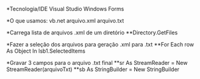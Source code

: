 *Tecnologia/IDE
 Visual Studio
 Windows Forms

*O que usamos:
   vb.net
   arquivo.xml
   arquivo.txt  

*Carrega lista de arquivos .xml de um diretório
	**Directory.GetFiles       

*Fazer a seleção dos arquivos para geração .xml para .txt
	**For Each row As Object In lsb1.SelectedItems

*Gravar 3 campos para o arquivo .txt final
	**sr As StreamReader = New StreamReader(arquivoTxt)
        **sb As StringBuilder = New StringBuilder
